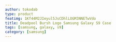 ```yaml
---
author: tokodab
type: product
featimg: 1Kf44M2JIeyul5JsCDhlLOGM3NNETwVdo
title: Deadpool Bursh Logo Samsung Galaxy S9 Case
tags: [samsung, galaxy, s9]
category: [samsung]
---
```

